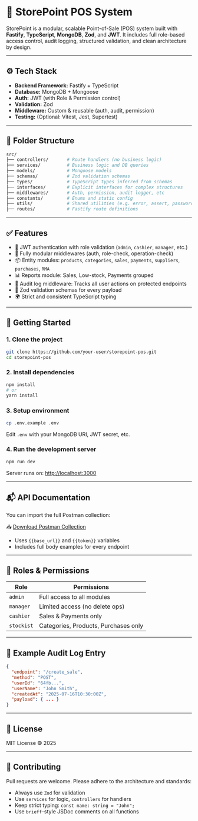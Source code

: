 # 🧾 StorePoint POS System

StorePoint is a modular, scalable Point-of-Sale (POS) system built with **Fastify**, **TypeScript**, **MongoDB**, **Zod**, and **JWT**. It includes full role-based access control, audit logging, structured validation, and clean architecture by design.

---

## ⚙️ Tech Stack

- **Backend Framework:** Fastify + TypeScript
- **Database:** MongoDB + Mongoose
- **Auth:** JWT (with Role & Permission control)
- **Validation:** Zod
- **Middleware:** Custom & reusable (auth, audit, permission)
- **Testing:** (Optional: Vitest, Jest, Supertest)

---

## 📁 Folder Structure

```bash
src/
├── controllers/       # Route handlers (no business logic)
├── services/          # Business logic and DB queries
├── models/            # Mongoose models
├── schemas/           # Zod validation schemas
├── types/             # TypeScript types inferred from schemas
├── interfaces/        # Explicit interfaces for complex structures
├── middlewares/       # Auth, permission, audit logger, etc
├── constants/         # Enums and static config
├── utils/             # Shared utilities (e.g. error, assert, password)
├── routes/            # Fastify route definitions
```

---

## ✅ Features

- 🔐 JWT authentication with role validation (`admin`, `cashier`, `manager`, etc.)
- 🧰 Fully modular middlewares (auth, role-check, operation-check)
- 📦 Entity modules: `products`, `categories`, `sales`, `payments`, `suppliers`, `purchases`, `RMA`
- 📊 Reports module: Sales, Low-stock, Payments grouped
- 📜 Audit log middleware: Tracks all user actions on protected endpoints
- 🧪 Zod validation schemas for every payload
- 🌍 Strict and consistent TypeScript typing

---

## 🚀 Getting Started

### 1. Clone the project

```bash
git clone https://github.com/your-user/storepoint-pos.git
cd storepoint-pos
```

### 2. Install dependencies

```bash
npm install
# or
yarn install
```

### 3. Setup environment

```bash
cp .env.example .env
```

Edit `.env` with your MongoDB URI, JWT secret, etc.

### 4. Run the development server

```bash
npm run dev
```

Server runs on: [http://localhost:3000](http://localhost:3000)

---

## 📬 API Documentation

You can import the full Postman collection:

📥 [Download Postman Collection](./storepoint-pos-full-collection.json)

- Uses `{{base_url}}` and `{{token}}` variables
- Includes full body examples for every endpoint

---

## 👮 Roles & Permissions

| Role      | Permissions                            |
|-----------|----------------------------------------|
| `admin`   | Full access to all modules             |
| `manager` | Limited access (no delete ops)         |
| `cashier` | Sales & Payments only                  |
| `stockist`| Categories, Products, Purchases only   |

---

## 🧩 Example Audit Log Entry

```json
{
  "endpoint": "/create_sale",
  "method": "POST",
  "userId": "64fb...",
  "userName": "John Smith",
  "createdAt": "2025-07-16T10:30:00Z",
  "payload": { ... }
}
```

---

## 📜 License

MIT License © 2025

---

## 🧠 Contributing

Pull requests are welcome. Please adhere to the architecture and standards:

- Always use `Zod` for validation
- Use `services` for logic, `controllers` for handlers
- Keep strict typing: `const name: string = "John";`
- Use `brieff`-style JSDoc comments on all functions
